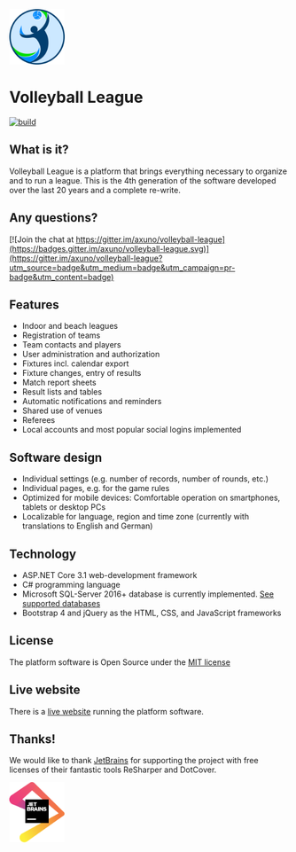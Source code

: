 <img src="https://raw.githubusercontent.com/axuno/Volleyball-League/master/logo-volleyball-league.png" width="100" alt="Logo">

# Volleyball League

[![build](https://github.com/axuno/Volleyball-League/workflows/build/badge.svg)](https://github.com/axuno/Volleyball-League/actions?query=workflow%3Abuild)

## What is it?
Volleyball League is a platform that brings everything necessary to organize and to run a league.
This is the 4th generation of the software developed over the last 20 years and a complete re-write.

## Any questions?
[![Join the chat at https://gitter.im/axuno/volleyball-league](https://badges.gitter.im/axuno/volleyball-league.svg)](https://gitter.im/axuno/volleyball-league?utm_source=badge&utm_medium=badge&utm_campaign=pr-badge&utm_content=badge)

## Features

 * Indoor and beach leagues
 * Registration of teams
 * Team contacts and players
 * User administration and authorization
 * Fixtures incl. calendar export
 * Fixture changes, entry of results
 * Match report sheets
 * Result lists and tables
 * Automatic notifications and reminders
 * Shared use of venues
 * Referees
 * Local accounts and most popular social logins implemented

## Software design

 * Individual settings (e.g. number of records, number of rounds, etc.)
 * Individual pages, e.g. for the game rules
 * Optimized for mobile devices: Comfortable operation on smartphones, tablets or desktop PCs
 * Localizable for language, region and time zone (currently with translations to English and German)
 
 ## Technology
 
  * ASP.NET Core 3.1 web-development framework
  * C# programming language
  * Microsoft SQL-Server 2016+ database is currently implemented. [See supported databases](https://www.llblgen.com/Pages/specifications.aspx)
  * Bootstrap 4 and jQuery as the HTML, CSS, and JavaScript frameworks

## License

The platform software is Open Source under the [MIT license](LICENSE)

## Live website
  
  There is a [live website](https://volleyball-liga.de/) running the platform software.
  
## Thanks!

We would like to thank [JetBrains](https://www.jetbrains.com/?from=Volleyball-League) for supporting the project with free licenses of their fantastic tools ReSharper and DotCover.

<img src="https://github.com/axuno/Volleyball-League/blob/master/jetbrains.svg" alt="JetBrains" width="100" />
  
